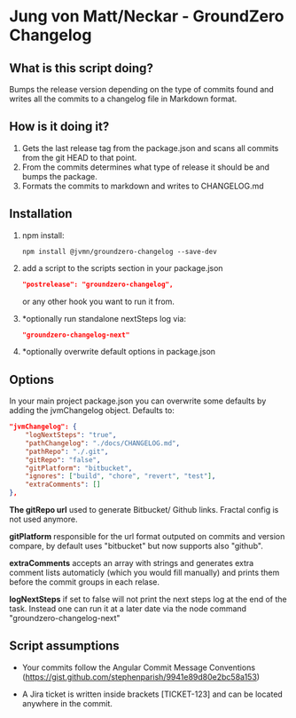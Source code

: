 # Jung von Matt/Neckar - GroundZero Changelog

## What is this script doing?

Bumps the release version depending on the type of commits found and writes all the commits to a changelog file in Markdown format.

## How is it doing it?

1) Gets the last release tag from the package.json and scans all commits from the git HEAD to that point.
2) From the commits determines what type of release it should be and bumps the package.
3) Formats the commits to markdown and writes to CHANGELOG.md

## Installation
1) npm install:
    ```
    npm install @jvmn/groundzero-changelog --save-dev
    ```

2) add a script to the scripts section in your package.json
    ```json
    "postrelease": "groundzero-changelog",
    ``` 
    or any other hook you want to run it from.

3) *optionally run standalone nextSteps log via: 
    ```json
    "groundzero-changelog-next"
    ```
4) *optionally overwrite default options in package.json

## Options
In your main project package.json you can overwrite some defaults by adding the jvmChangelog object.
Defaults to:
```json
"jvmChangelog": {
    "logNextSteps": "true",
    "pathChangelog": "./docs/CHANGELOG.md",
    "pathRepo": "./.git",
    "gitRepo": "false",
    "gitPlatform": "bitbucket",
    "ignores": ["build", "chore", "revert", "test"],
    "extraComments": []
},
```
**The gitRepo url** used to generate Bitbucket/ Github links. Fractal config is not used anymore. 

**gitPlatform** responsible for the url format outputed on commits and version compare, by default uses "bitbucket" but now supports also "github".

**extraComments** accepts an array with strings and generates extra comment lists automaticly (which you would fill manually) and prints them before the commit groups in each relase. 

**logNextSteps** if set to false will not print the next steps log at the end of the task. Instead one can run it at a later date via the node command "groundzero-changelog-next"

## Script assumptions
- Your commits follow the Angular Commit Message Conventions (https://gist.github.com/stephenparish/9941e89d80e2bc58a153)

- A Jira ticket is written inside brackets [TICKET-123] and can be located anywhere in the commit.
